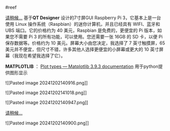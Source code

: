 #reef 

[请稍候…](https://www.reef2reef.com/threads/has-anyone-created-a-full-raspberry-pi-aquarium-monitoring-control-system.264093/page-2)
基于**QT Designer** 设计的7寸屏GUI
Raspberry Pi 3，它基本上是一台使用 Linux 操作系统（Raspbian）的迷你计算机，并且已经具有 WIFI、蓝牙和 UBS 端口。它的价格约为 40 美元，Raspbian 是免费的，更便宜的 Pi 版本，如果您不需要 Pi 3 的所有功能，可以使用。您还需要一张 16GB 的 SD 卡，以便 Pi 保存数据等。价格约为 10 美元。屏幕大小由您决定，我选择了 7 英寸触摸屏，65 美元并不便宜，但尺寸不错，许多其他人选择更便宜的小屏幕或更大的 10 英寸屏幕（我现在希望我选择了它）。


**MATPLOTLIB** ： [Plot types — Matplotlib 3.9.3 documentation](https://matplotlib.org/stable/plot_types/index.html) 用于python提供图形显示


![[Pasted image 20241202140916.png]]

![[Pasted image 20241202141018.png]]







![[Pasted image 20241202140947.png]]





[请稍候…](https://www.reef2reef.com/threads/has-anyone-created-a-full-raspberry-pi-aquarium-monitoring-control-system.264093/)

![[Pasted image 20241202140900.png]]


